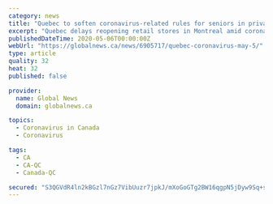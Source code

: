 ```yaml
---
category: news
title: "Quebec to soften coronavirus-related rules for seniors in private residences"
excerpt: "Quebec delays reopening retail stores in Montreal amid coronavirus pandemic The delay comes as Quebec moves forward with its recovery strategy following nearly two months of lockdown to contain the spread of COVID-19,"
publishedDateTime: 2020-05-06T00:00:00Z
webUrl: "https://globalnews.ca/news/6905717/quebec-coronavirus-may-5/"
type: article
quality: 32
heat: 32
published: false

provider:
  name: Global News
  domain: globalnews.ca

topics:
  - Coronavirus in Canada
  - Coronavirus

tags:
  - CA
  - CA-QC
  - Canada-QC

secured: "S3QGVdR4ln2kBGzl7nGz7VibUuzr7jpkJ/mXoGoGTg2BW16qgpN5jDyw9Sq+s5HCiEqZP7e0PxRpIg5sdvyFfOV8dvO21IXUx/tubLzZnFVlZlxr+JPdArUWiBHtW6Tb1do+kDzAjoCH1BUSegPaXnaf1nylGUZP2HeKFwdXrut+Fqnu+3TfivuXGywOpksT1exHtguv/pMCZFyYqoc2hbuacDsy/1U9aazLcMBeESJyO4hi746b6dJM6d7IpC1N+SBFmj6T/3nCRg3zqB7TtSrczrjiUhidRpN+oLaGFpKaDVHBOutkd2ztNi2fLzj+pTmMwCB49Cuw5EipQLlnzFRs9tL9YVmaTQr6yw2oM5KAGvIlk3EmaCxCv86k5yxXOyKjwWeoxrT3NgsehRcbrkSQer2L4K7z89XNDTW9ZBvDg/+/c1GAUqNMr6e3LM3dvlcwuPrJuMKaz6FLDO3JOhrfJ/lEb8wgoQ4uL0vW0UU=;IWLAh9xlf4pVgvbyvD3ngQ=="
---
```


